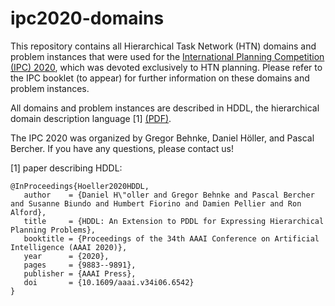 # ipc2020-domains
This repository contains all Hierarchical Task Network (HTN) domains and problem instances that were used for the [International Planning Competition (IPC) 2020](http://ipc2020.hierarchical-task.net), which was devoted exclusively to HTN planning. Please refer to the IPC booklet (to appear) for further information on these domains and problem instances.

All domains and problem instances are described in HDDL, the hierarchical domain description language [1] [(PDF)](https://ojs.aaai.org/index.php/AAAI/article/view/6542/6398).

The IPC 2020 was organized by Gregor Behnke, Daniel Höller, and Pascal Bercher. If you have any questions, please contact us!

[1] paper describing HDDL:

```
@InProceedings{Hoeller2020HDDL,
   author    = {Daniel H\"oller and Gregor Behnke and Pascal Bercher and Susanne Biundo and Humbert Fiorino and Damien Pellier and Ron Alford},
   title     = {HDDL: An Extension to PDDL for Expressing Hierarchical Planning Problems},
   booktitle = {Proceedings of the 34th AAAI Conference on Artificial Intelligence (AAAI 2020)},
   year      = {2020},
   pages     = {9883--9891},
   publisher = {AAAI Press},
   doi       = {10.1609/aaai.v34i06.6542}
} 
```
